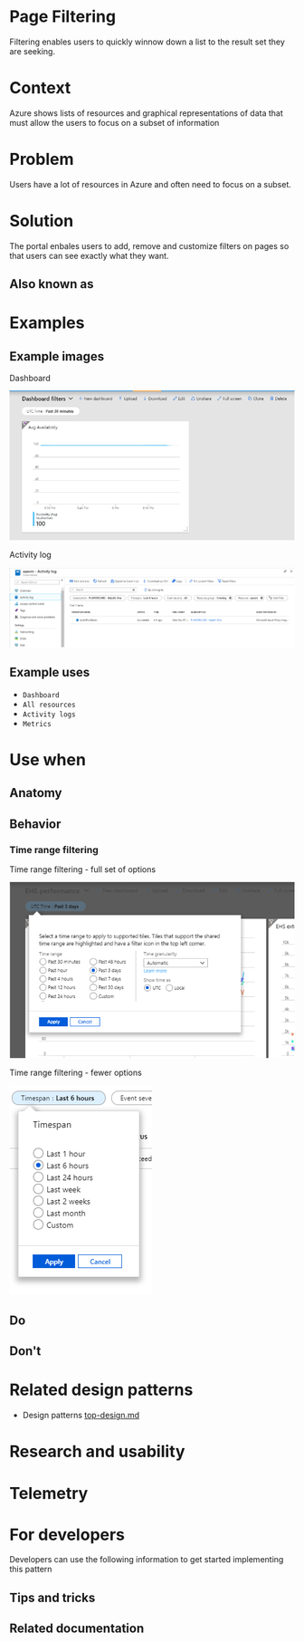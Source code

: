 <!-- This is the template to use when creating a new design pattern document -->
# Page Filtering
<!-- Fill in the name above and then write a short description of the design pattern.  For example
"Forms are the manner in which we gather and validate user input."
-->
Filtering enables users to quickly winnow down a list to the result set they are seeking.

# Context
<!-- Short description of the context.  For example, "Users input information when managing Azure resources." -->
Azure shows lists of resources and graphical representations of data that must allow the users to focus on a subset of information

# Problem
<!-- Short description of the problem.  For example, 
"Users need to input information to create, deploy and configure resources."
-->
Users have a lot of resources in Azure and often need to focus on a subset.

# Solution
<!-- Short description of the solution For example 
"The portal offers several input methods with consistent field and form validation to ensure users can easily input information and understand whether that info is valid.  " 
-->
The portal enbales users to add, remove and customize filters on pages so that users can see exactly what they want.

## Also known as
<!-- Bulleted list of other terms used to describe the solution, if any -->

# Examples

## Example images
<!-- Include example image of the solution in the portal -->
Dashboard
<div style="max-width:800px">
<img alttext="Full time range" src="../media/design-patterns-page-filtering/dashboard.PNG"  />
</div>

Activity log
<div style="max-width:800px">
<img alttext="Time range" src="../media/design-patterns-page-filtering/activity-log.png"  />
</div>

## Example uses
<!-- Descriptions and ideally deep links into the portal for running examples -->

* `Dashboard` 
* `All resources`
* `Activity logs`
* `Metrics`  

# Use when
<!-- Description of when to use this solution.  For example "User is creating a resource" -->

## Anatomy
<!-- Image demonstrating the solution with numerical callouts to the solution components.
     Bulleted list of the callouts with explanations of each
-->

## Behavior
<!-- Description of overall behavior -->

### Time range filtering


Time range filtering - full set of options
<div style="max-width:800px">
<img alttext="Full time range" src="../media/design-patterns-page-filtering/filter-time-range-1.PNG"  />
</div>

Time range filtering - fewer options
<div style="max-width:800px">
<img alttext="Time range" src="../media/design-patterns-page-filtering/filter-time-range-2.PNG"  />
</div>

## Do
<!-- Bulleted list of reminders for best practices-->

## Don't 
<!-- Bulleted list of things to avoid -->

# Related design patterns
<!-- Links to related design patterns.  Always include the link to the readme -->
* Design patterns [top-design.md](top-design.md)

# Research and usability
<!-- Links to the research for the solution -->

# Telemetry
<!-- Links to portal telemetry showing the solution usage -->

# For developers
Developers can use the following information to get started implementing this pattern

## Tips and tricks
<!-- Bulleted list of tips and tricks for developers -->

## Related documentation
<!-- Links to related developer docs -->
